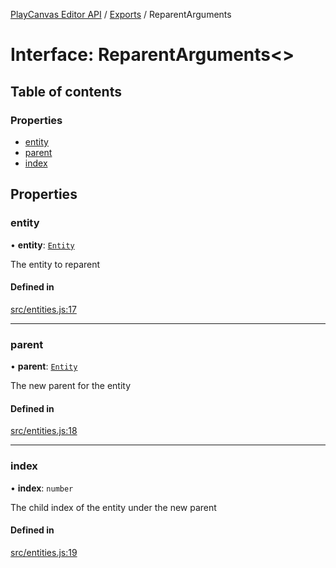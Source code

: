 [PlayCanvas Editor API](../README.md) / [Exports](../modules.md) / ReparentArguments

# Interface: ReparentArguments<\>

## Table of contents

### Properties

- [entity](ReparentArguments.md#entity)
- [parent](ReparentArguments.md#parent)
- [index](ReparentArguments.md#index)

## Properties

### entity

• **entity**: [`Entity`](../classes/Entity.md)

The entity to reparent

#### Defined in

[src/entities.js:17](https://github.com/playcanvas/editor-api/blob/5ce3ac1/src/entities.js#L17)

___

### parent

• **parent**: [`Entity`](../classes/Entity.md)

The new parent for the entity

#### Defined in

[src/entities.js:18](https://github.com/playcanvas/editor-api/blob/5ce3ac1/src/entities.js#L18)

___

### index

• **index**: `number`

The child index of the entity under the new parent

#### Defined in

[src/entities.js:19](https://github.com/playcanvas/editor-api/blob/5ce3ac1/src/entities.js#L19)

